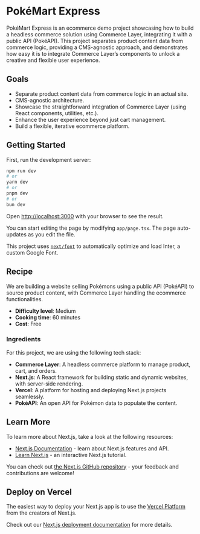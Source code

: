 # PokéMart Express

PokéMart Express is an ecommerce demo project showcasing how to build a headless commerce solution using Commerce Layer, integrating it with a public API (PokéAPI). This project separates product content data from commerce logic, providing a CMS-agnostic approach, and demonstrates how easy it is to integrate Commerce Layer’s components to unlock a creative and flexible user experience.

## Goals

- Separate product content data from commerce logic in an actual site.
- CMS-agnostic architecture.
- Showcase the straightforward integration of Commerce Layer (using React components, utilities, etc.).
- Enhance the user experience beyond just cart management.
- Build a flexible, iterative ecommerce platform.

## Getting Started

First, run the development server:

```bash
npm run dev
# or
yarn dev
# or
pnpm dev
# or
bun dev
```

Open [http://localhost:3000](http://localhost:3000) with your browser to see the result.

You can start editing the page by modifying `app/page.tsx`. The page auto-updates as you edit the file.

This project uses [`next/font`](https://nextjs.org/docs/basic-features/font-optimization) to automatically optimize and load Inter, a custom Google Font.

## Recipe

We are building a website selling Pokémons using a public API (PokéAPI) to source product content, with Commerce Layer handling the ecommerce functionalities.

- **Difficulty level**: Medium
- **Cooking time**: 60 minutes
- **Cost**: Free

### Ingredients

For this project, we are using the following tech stack:

- **Commerce Layer**: A headless commerce platform to manage product, cart, and orders.
- **Next.js**: A React framework for building static and dynamic websites, with server-side rendering.
- **Vercel**: A platform for hosting and deploying Next.js projects seamlessly.
- **PokéAPI**: An open API for Pokémon data to populate the content.

## Learn More

To learn more about Next.js, take a look at the following resources:

- [Next.js Documentation](https://nextjs.org/docs) - learn about Next.js features and API.
- [Learn Next.js](https://nextjs.org/learn) - an interactive Next.js tutorial.

You can check out [the Next.js GitHub repository](https://github.com/vercel/next.js/) - your feedback and contributions are welcome!

## Deploy on Vercel

The easiest way to deploy your Next.js app is to use the [Vercel Platform](https://vercel.com/new?utm_medium=default-template&filter=next.js&utm_source=create-next-app&utm_campaign=create-next-app-readme) from the creators of Next.js.

Check out our [Next.js deployment documentation](https://nextjs.org/docs/deployment) for more details.
